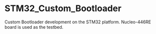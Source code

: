 # STM32_Custom_Bootloader
Custom Bootloader development on the STM32 platform. 
Nucleo-446RE board is used as the testbed.
